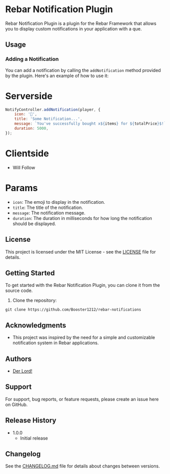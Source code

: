 # Rebar Notification Plugin

Rebar Notification Plugin is a plugin for the Rebar Framework that allows you to display custom notifications in your application with a que.

## Usage

### Adding a Notification

You can add a notification by calling the `addNotification` method provided by the plugin. Here's an example of how to use it:

# Serverside

```javascript
NotifyController.addNotification(player, {
    icon: '🤑',
    title: 'Some Notification...',
    message: `You've successfully bought x${items} for ${totalPrice}$!`,
    duration: 5000,
});
```

# Clientside

-   Will Follow

# Params

-   `icon`: The emoji to display in the notification.
-   `title`: The title of the notification.
-   `message`: The notification message.
-   `duration`: The duration in milliseconds for how long the notification should be displayed.

## License

This project is licensed under the MIT License - see the [LICENSE](LICENSE) file for details.

## Getting Started

To get started with the Rebar Notification Plugin, you can clone it from the source code.

1. Clone the repository:

```shell
git clone https://github.com/Booster1212/rebar-notifications
```

## Acknowledgments

-   This project was inspired by the need for a simple and customizable notification system in Rebar applications.

## Authors

-   [Der Lord!](https://github.com/Booster1212)

## Support

For support, bug reports, or feature requests, please create an issue here on GitHub.

## Release History

-   1.0.0
    -   Initial release

## Changelog

See the [CHANGELOG.md](CHANGELOG.md) file for details about changes between versions.
